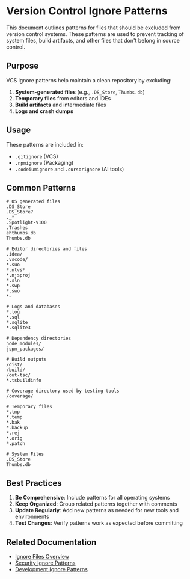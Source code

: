 # Version Control Ignore Patterns

This document outlines patterns for files that should be excluded from version control systems. These patterns are used to prevent tracking of system files, build artifacts, and other files that don't belong in source control.

## Purpose

VCS ignore patterns help maintain a clean repository by excluding:

1. **System-generated files** (e.g., `.DS_Store`, `Thumbs.db`)
2. **Temporary files** from editors and IDEs
3. **Build artifacts** and intermediate files
4. **Logs and crash dumps**

## Usage

These patterns are included in:
- `.gitignore` (VCS)
- `.npmignore` (Packaging)
- `.codeiumignore` and `.cursorignore` (AI tools)

## Common Patterns

```gitignore
# OS generated files
.DS_Store
.DS_Store?
._*
.Spotlight-V100
.Trashes
ehthumbs.db
Thumbs.db

# Editor directories and files
.idea/
.vscode/
*.suo
*.ntvs*
*.njsproj
*.sln
*.swp
*.swo
*~

# Logs and databases
*.log
*.sql
*.sqlite
*.sqlite3

# Dependency directories
node_modules/
jspm_packages/

# Build outputs
/dist/
/build/
/out-tsc/
*.tsbuildinfo

# Coverage directory used by testing tools
/coverage/

# Temporary files
*.tmp
*.temp
*.bak
*.backup
*.rej
*.orig
*.patch

# System Files
.DS_Store
Thumbs.db
```

## Best Practices

1. **Be Comprehensive**: Include patterns for all operating systems
2. **Keep Organized**: Group related patterns together with comments
3. **Update Regularly**: Add new patterns as needed for new tools and environments
4. **Test Changes**: Verify patterns work as expected before committing

## Related Documentation

- [Ignore Files Overview](../README.md)
- [Security Ignore Patterns](./security-ignore-files.md)
- [Development Ignore Patterns](./dev-ignore-files.md)
